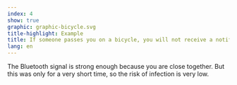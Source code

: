 ```yaml
---
index: 4
show: true
graphic: graphic-bicycle.svg
title-highlight: Example
title: If someone passes you on a bicycle, you will not receive a notification if that person tests positive.
lang: en
---
```

The Bluetooth signal is strong enough because you are close together. But this was only for a very short time, so the risk of infection is very low.

